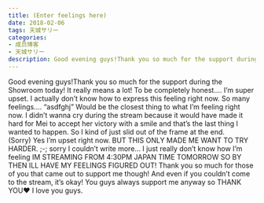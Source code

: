 ```yaml
---
title: (Enter feelings here)
date: 2018-02-06
tags: 天城サリー
categories: 
- 成员博客
- 天城サリー
description: Good evening guys!Thank you so much for the support during the Showroom today! It really means a lot! To be completely honest.... I’m super upset. I actually don’t know how to express this feeling ...
---
```


Good evening guys!Thank you so much for the support during the Showroom today! It really means a lot! To be completely honest.... I’m super upset. I actually don’t know how to express this feeling right now. So many feelings.... “asdfghj” Would be the closest thing to what I’m feeling right now. I didn’t wanna cry during the stream because it would have made it hard for Mei to accept her victory with a smile and that’s the last thing I wanted to happen. So I kind of just slid out of the frame at the end. (Sorry) Yes I’m upset right now. BUT THIS ONLY MADE ME WANT TO TRY HARDER. ;-; sorry I couldn’t write more... I just really don’t know how I’m feeling IM STREAMING FROM 4:30PM JAPAN TIME TOMORROW SO BY THEN ILL HAVE MY FEELINGS FIGURED OUT! Thank you so much for those of you that came out to support me though! And even if you couldn’t come to the stream, it’s okay! You guys always support me anyway so THANK YOU❤️ I love you guys.



